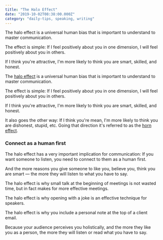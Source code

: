 ```yaml
---
title: "The Halo Effect"
date: "2019-10-02T08:38:00.000Z"
category: "daily-tips, speaking, writing"
---
```


The halo effect is a universal human bias that is important to understand to master communication.

The effect is simple: If I feel positively about you in one dimension, I will feel positively about you in others.

If I think you're attractive, I'm more likely to think you are smart, skilled, and honest.

<!-- more -->

The [halo effect](https://en.wikipedia.org/wiki/Halo_effect) is a universal human bias that is important to understand to master communication.

The effect is simple: If I feel positively about you in one dimension, I will feel positively about you in others.

If I think you're attractive, I'm more likely to think you are smart, skilled, and honest.

It also goes the other way: If I think you're mean, I'm more likely to think you are dishonest, stupid, etc. Going that direction it's referred to as the [horn effect](https://en.wikipedia.org/wiki/Horn_effect).

### Connect as a human first

The halo effect has a very important implication for communication: If you want someone to listen, you need to connect to them as a human first.

And the more reasons you give someone to like you, believe you, think you are smart &mdash; the more they will listen to what you have to say.

The halo effect is why small talk at the beginning of meetings is not wasted time, but in fact makes for more effective meetings.

The halo effect is why opening with a joke is an effective technique for speakers.

The halo effect is why you include a personal note at the top of a client email.

Because your audience perceives you holistically, and the more they like you as a person, the more they will listen or read what you have to say.
